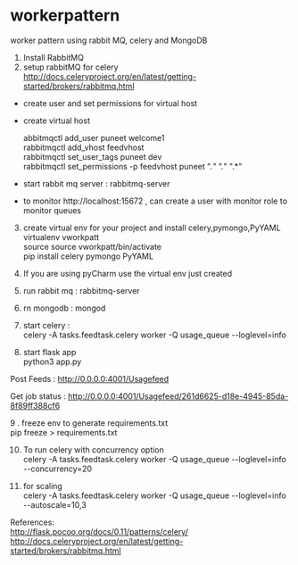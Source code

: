 # workerpattern  
worker pattern using rabbit MQ, celery and MongoDB  

1. Install RabbitMQ  
2. setup rabbitMQ for celery   
http://docs.celeryproject.org/en/latest/getting-started/brokers/rabbitmq.html    
- create user and set permissions for virtual host 
- create virtual host    

  abbitmqctl add_user puneet welcome1   
  rabbitmqctl add_vhost feedvhost  
  rabbitmqctl set_user_tags puneet dev  
  rabbitmqctl set_permissions -p feedvhost puneet ".*" ".*" ".*" 

- start rabbit mq server : rabbitmq-server  
- to monitor http://localhost:15672 , can create a user with monitor role to monitor queues  

3. create virtual env for your project  and install celery,pymongo,PyYAML    
virtualenv vworkpatt   
source source vworkpatt/bin/activate  
pip install celery pymongo PyYAML    

4. If you are using pyCharm use the virtual env just created  


5. run rabbit mq : rabbitmq-server  
6. rn mongodb : mongod  
7. start celery :   
  celery -A tasks.feedtask.celery worker -Q usage_queue --loglevel=info  
  
8. start flask app   
python3 app.py  

Post Feeds : http://0.0.0.0:4001/Usagefeed  

Get job status : http://0.0.0.0:4001/Usagefeed/261d6625-d18e-4945-85da-8f89ff388cf6  


9 . freeze env to generate requirements.txt    
pip freeze > requirements.txt    

10. To run celery with concurrency option  
celery -A tasks.feedtask.celery worker -Q usage_queue --loglevel=info --concurrency=20  

11. for scaling  
celery -A tasks.feedtask.celery worker -Q usage_queue --loglevel=info --autoscale=10,3  



References:  
http://flask.pocoo.org/docs/0.11/patterns/celery/  
http://docs.celeryproject.org/en/latest/getting-started/brokers/rabbitmq.html  
